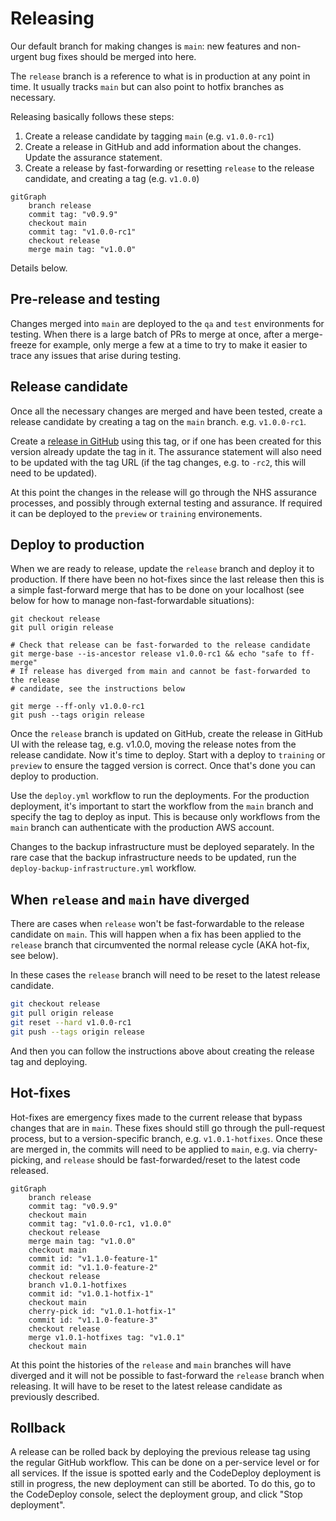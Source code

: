 # Releasing

Our default branch for making changes is `main`: new features and non-urgent
bug fixes should be merged into here.

The `release` branch is a reference to what is in production at any point in
time. It usually tracks `main` but can also point to hotfix branches as
necessary.

Releasing basically follows these steps:

1. Create a release candidate by tagging `main` (e.g. `v1.0.0-rc1`)
2. Create a release in GitHub and add information about the changes. Update the
   assurance statement.
3. Create a release by fast-forwarding or resetting `release` to the release
   candidate, and creating a tag (e.g. `v1.0.0`)

```mermaid
gitGraph
    branch release
    commit tag: "v0.9.9"
    checkout main
    commit tag: "v1.0.0-rc1"
    checkout release
    merge main tag: "v1.0.0"
```

Details below.

## Pre-release and testing

Changes merged into `main` are deployed to the `qa` and `test` environments for
testing. When there is a large batch of PRs to merge at once, after a
merge-freeze for example, only merge a few at a time to try to make it easier to
trace any issues that arise during testing.

## Release candidate

Once all the necessary changes are merged and have been tested, create a
release candidate by creating a tag on the `main` branch. e.g. `v1.0.0-rc1`.

Create a [release in GitHub](https://github.com/nhsuk/manage-vaccinations-in-schools/releases/)
using this tag, or if one has been created for this version already update the
tag in it. The assurance statement will also need to be updated with the tag URL
(if the tag changes, e.g. to `-rc2`, this will need to be updated).

At this point the changes in the release will go through the NHS assurance
processes, and possibly through external testing and assurance. If required it
can be deployed to the `preview` or `training` environements.

## Deploy to production

When we are ready to release, update the `release` branch and deploy it to
production. If there have been no hot-fixes since the last release then this is
a simple fast-forward merge that has to be done on your localhost (see below for
how to manage non-fast-forwardable situations):

```shell
git checkout release
git pull origin release

# Check that release can be fast-forwarded to the release candidate
git merge-base --is-ancestor release v1.0.0-rc1 && echo "safe to ff-merge"
# If release has diverged from main and cannot be fast-forwarded to the release
# candidate, see the instructions below

git merge --ff-only v1.0.0-rc1
git push --tags origin release
```

Once the `release` branch is updated on GitHub, create the release in GitHub UI
with the release tag, e.g. v1.0.0, moving the release notes from the release
candidate. Now it's time to deploy. Start with a deploy to `training` or
`preview` to ensure the tagged version is correct. Once that's done you can
deploy to production.

Use the `deploy.yml` workflow to run the deployments. For the production deployment, it's important to start the workflow from the `main` branch and specify the tag to deploy as input. This is because only workflows from the `main` branch can authenticate with the production AWS account.

Changes to the backup infrastructure must be deployed separately. In the rare case that the backup infrastructure needs to be updated, run the `deploy-backup-infrastructure.yml` workflow.

## When `release` and `main` have diverged

There are cases when `release` won't be fast-forwardable to the release
candidate on `main`. This will happen when a fix has been applied to the
`release` branch that circumvented the normal release cycle (AKA hot-fix, see
below).

In these cases the `release` branch will need to be reset to the latest release
candidate.

```sh
git checkout release
git pull origin release
git reset --hard v1.0.0-rc1
git push --tags origin release
```

And then you can follow the instructions above about creating the release tag
and deploying.

## Hot-fixes

Hot-fixes are emergency fixes made to the current release that bypass changes
that are in `main`. These fixes should still go through the pull-request
process, but to a version-specific branch, e.g. `v1.0.1-hotfixes`. Once these
are merged in, the commits will need to be applied to `main`, e.g. via
cherry-picking, and `release` should be fast-forwarded/reset to the latest code
released.

```mermaid
gitGraph
    branch release
    commit tag: "v0.9.9"
    checkout main
    commit tag: "v1.0.0-rc1, v1.0.0"
    checkout release
    merge main tag: "v1.0.0"
    checkout main
    commit id: "v1.1.0-feature-1"
    commit id: "v1.1.0-feature-2"
    checkout release
    branch v1.0.1-hotfixes
    commit id: "v1.0.1-hotfix-1"
    checkout main
    cherry-pick id: "v1.0.1-hotfix-1"
    commit id: "v1.1.0-feature-3"
    checkout release
    merge v1.0.1-hotfixes tag: "v1.0.1"
    checkout main
```

At this point the histories of the `release` and `main` branches will have
diverged and it will not be possible to fast-forward the `release` branch when
releasing. It will have to be reset to the latest release candidate as
previously described.

## Rollback

A release can be rolled back by deploying the previous release tag using the regular GitHub workflow. This can be done on a per-service level or for all services.
If the issue is spotted early and the CodeDeploy deployment is still in progress, the new deployment can still be aborted.
To do this, go to the CodeDeploy console, select the deployment group, and click "Stop deployment".
